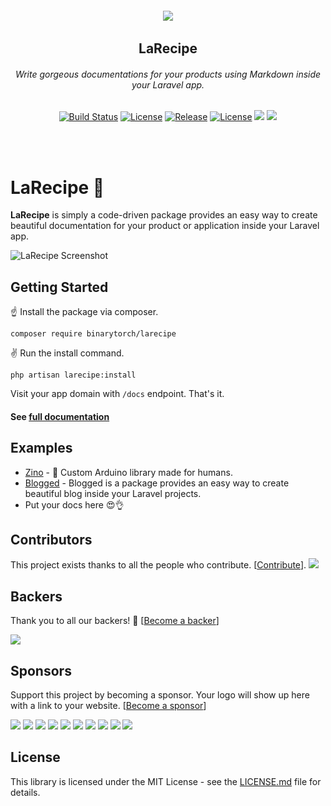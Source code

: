 <h6 align="center">
    <img src="https://larecipe.binarytorch.com.my/images/logo.svg"/>
</h6>

<h2 align="center">
    LaRecipe
</h2>


<h6 align="center">
    Write gorgeous documentations for your products using Markdown inside your Laravel app.
</h6>
    

<p align="center">
<a href="https://travis-ci.org/saleem-hadad/larecipe"><img src="https://travis-ci.org/saleem-hadad/larecipe.svg?branch=master" alt="Build Status"></a>
<a href="https://github.com/saleem-hadad/larecipe"><img src="https://img.shields.io/packagist/dt/binarytorch/larecipe.svg" alt="License"></a>
<a href="https://github.com/saleem-hadad/larecipe"><img src="https://img.shields.io/github/release/saleem-hadad/larecipe.svg" alt="Release"></a>
<a href="https://github.com/saleem-hadad/larecipe"><img src="https://poser.pugx.org/laravel/framework/license.svg" alt="License"></a>
<a href="#backers" alt="sponsors on Open Collective"><img src="https://opencollective.com/larecipe/backers/badge.svg" /></a> <a href="#sponsors" alt="Sponsors on Open Collective"><img src="https://opencollective.com/larecipe/sponsors/badge.svg" /></a> 
</p>
<br/><br/>

# LaRecipe 🍪

**LaRecipe** is simply a code-driven package provides an easy way to create beautiful documentation for your product or application inside your Laravel app.

![LaRecipe Screenshot](https://larecipe.binarytorch.com.my/images/screenshot.png#)


## Getting Started

☝️ Install the package via composer.

    composer require binarytorch/larecipe

✌️ Run the install command.

    php artisan larecipe:install

Visit your app domain with `/docs` endpoint. That's it.

#### See [full documentation](https://larecipe.binarytorch.com.my/)


## Examples

* [Zino](https://zino.saleemhadad.me/docs/1.0/installation) - 🤖 Custom Arduino library made for humans.
* [Blogged](https://blogged.binarytorch.com.my/docs/1.0/overview) - Blogged is a package provides an easy way to create beautiful blog inside your Laravel projects.
* Put your docs here 😍👌

## Contributors

This project exists thanks to all the people who contribute. [[Contribute](CONTRIBUTING.md)].
<a href="https://github.com/saleem-hadad/larecipe/graphs/contributors"><img src="https://opencollective.com/larecipe/contributors.svg?width=890&button=false" /></a>


## Backers

Thank you to all our backers! 🙏 [[Become a backer](https://opencollective.com/larecipe#backer)]

<a href="https://opencollective.com/larecipe#backers" target="_blank"><img src="https://opencollective.com/larecipe/backers.svg?width=890"></a>


## Sponsors

Support this project by becoming a sponsor. Your logo will show up here with a link to your website. [[Become a sponsor](https://opencollective.com/larecipe#sponsor)]

<a href="https://opencollective.com/larecipe/sponsor/0/website" target="_blank"><img src="https://opencollective.com/larecipe/sponsor/0/avatar.svg"></a>
<a href="https://opencollective.com/larecipe/sponsor/1/website" target="_blank"><img src="https://opencollective.com/larecipe/sponsor/1/avatar.svg"></a>
<a href="https://opencollective.com/larecipe/sponsor/2/website" target="_blank"><img src="https://opencollective.com/larecipe/sponsor/2/avatar.svg"></a>
<a href="https://opencollective.com/larecipe/sponsor/3/website" target="_blank"><img src="https://opencollective.com/larecipe/sponsor/3/avatar.svg"></a>
<a href="https://opencollective.com/larecipe/sponsor/4/website" target="_blank"><img src="https://opencollective.com/larecipe/sponsor/4/avatar.svg"></a>
<a href="https://opencollective.com/larecipe/sponsor/5/website" target="_blank"><img src="https://opencollective.com/larecipe/sponsor/5/avatar.svg"></a>
<a href="https://opencollective.com/larecipe/sponsor/6/website" target="_blank"><img src="https://opencollective.com/larecipe/sponsor/6/avatar.svg"></a>
<a href="https://opencollective.com/larecipe/sponsor/7/website" target="_blank"><img src="https://opencollective.com/larecipe/sponsor/7/avatar.svg"></a>
<a href="https://opencollective.com/larecipe/sponsor/8/website" target="_blank"><img src="https://opencollective.com/larecipe/sponsor/8/avatar.svg"></a>
<a href="https://opencollective.com/larecipe/sponsor/9/website" target="_blank"><img src="https://opencollective.com/larecipe/sponsor/9/avatar.svg"></a>



## License

This library is licensed under the MIT License - see the [LICENSE.md](LICENSE) file for details.
